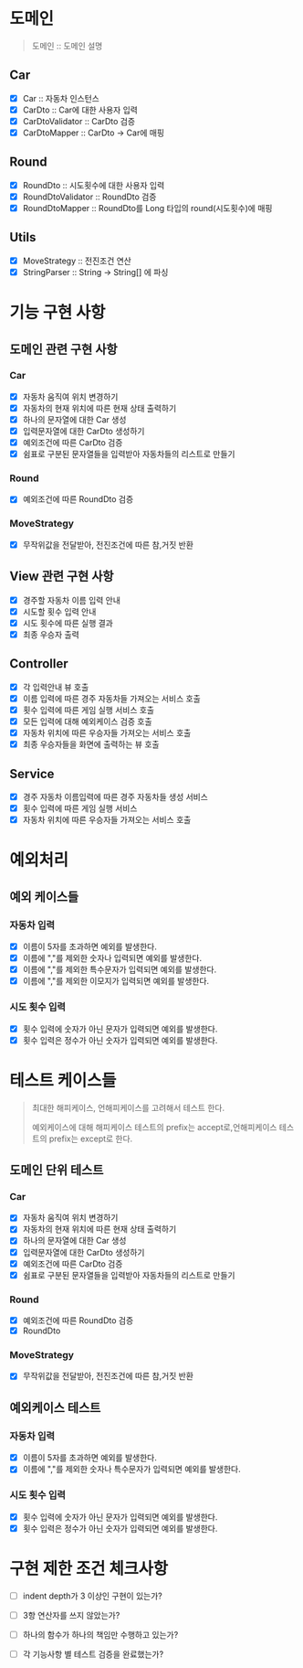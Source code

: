 # 도메인

> 도메인 :: 도메인 설명

## Car

- [x] Car :: 자동차 인스턴스
- [x] CarDto :: Car에 대한 사용자 입력
- [x] CarDtoValidator :: CarDto 검증
- [x] CarDtoMapper :: CarDto -> Car에 매핑

## Round

- [x] RoundDto :: 시도횟수에 대한 사용자 입력
- [x] RoundDtoValidator :: RoundDto 검증
- [x] RoundDtoMapper :: RoundDto를 Long 타입의 round(시도횟수)에 매핑

## Utils

- [x] MoveStrategy :: 전진조건 연산
- [x] StringParser :: String -> String[] 에 파싱

# 기능 구현 사항

## 도메인 관련 구현 사항

### Car

- [x] 자동차 움직여 위치 변경하기
- [x] 자동차의 현재 위치에 따른 현재 상태 출력하기
- [x] 하나의 문자열에 대한 Car 생성
- [x] 입력문자열에 대한 CarDto 생성하기
- [x] 예외조건에 따른 CarDto 검증
- [x] 쉼표로 구분된 문자열들을 입력받아 자동차들의 리스트로 만들기

### Round

- [x] 예외조건에 따른 RoundDto 검증

### MoveStrategy

- [x] 무작위값을 전달받아, 전진조건에 따른 참,거짓 반환

## View 관련 구현 사항

- [x] 경주할 자동차 이름 입력 안내
- [x] 시도할 횟수 입력 안내
- [x] 시도 횟수에 따른 실행 결과
- [x] 최종 우승자 출력

## Controller

- [x] 각 입력안내 뷰 호출
- [x] 이름 입력에 따른 경주 자동차들 가져오는 서비스 호출
- [x] 횟수 입력에 따른 게임 실행 서비스 호출
- [x] 모든 입력에 대해 예외케이스 검증 호출
- [x] 자동차 위치에 따른 우승자들 가져오는 서비스 호출
- [x] 최종 우승자들을 화면에 출력하는 뷰 호출

## Service

- [x] 경주 자동차 이름입력에 따른 경주 자동차들 생성 서비스
- [x] 횟수 입력에 따른 게임 실행 서비스
- [x] 자동차 위치에 따른 우승자들 가져오는 서비스 호출

# 예외처리

## 예외 케이스들

### 자동차 입력

- [x] 이름이 5자를 초과하면 예외를 발생한다.
- [x] 이름에 ","를 제외한 숫자나 입력되면 예외를 발생한다.
- [x] 이름에 ","를 제외한 특수문자가 입력되면 예외를 발생한다.
- [x] 이름에 ","를 제외한 이모지가 입력되면 예외를 발생한다.

### 시도 횟수 입력

- [x] 횟수 입력에 숫자가 아닌 문자가 입력되면 예외를 발생한다.
- [x] 횟수 입력은 정수가 아닌 숫자가 입력되면 예외를 발생한다.

# 테스트 케이스들

> 최대한 해피케이스, 언해피케이스를 고려해서 테스트 한다.
>
> 예외케이스에 대해 해피케이스 테스트의 prefix는 accept로,언해피케이스 테스트의 prefix는 except로 한다.

## 도메인 단위 테스트

### Car

- [x] 자동차 움직여 위치 변경하기
- [x] 자동차의 현재 위치에 따른 현재 상태 출력하기
- [x] 하나의 문자열에 대한 Car 생성
- [x] 입력문자열에 대한 CarDto 생성하기
- [x] 예외조건에 따른 CarDto 검증
- [x] 쉼표로 구분된 문자열들을 입력받아 자동차들의 리스트로 만들기

### Round

- [x] 예외조건에 따른 RoundDto 검증
- [x] RoundDto

### MoveStrategy

- [x] 무작위값을 전달받아, 전진조건에 따른 참,거짓 반환

## 예외케이스 테스트

### 자동차 입력

- [x] 이름이 5자를 초과하면 예외를 발생한다.
- [x] 이름에 ","를 제외한 숫자나 특수문자가 입력되면 예외를 발생한다.

### 시도 횟수 입력

- [x] 횟수 입력에 숫자가 아닌 문자가 입력되면 예외를 발생한다.
- [x] 횟수 입력은 정수가 아닌 숫자가 입력되면 예외를 발생한다.

# 구현 제한 조건 체크사항

- [ ] indent depth가 3 이상인 구현이 있는가?
- [ ] 3항 연산자를 쓰지 않았는가?
- [ ] 하나의 함수가 하나의 책임만 수행하고 있는가?
- [ ] 각 기능사항 별 테스트 검증을 완료했는가?

